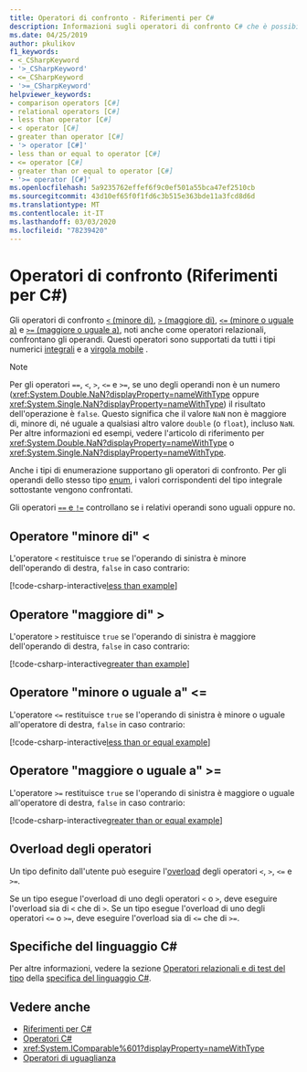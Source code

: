 ```yaml
---
title: Operatori di confronto - Riferimenti per C#
description: Informazioni sugli operatori di confronto C# che è possibile usare per controllare l'ordine dei valori numerici.
ms.date: 04/25/2019
author: pkulikov
f1_keywords:
- <_CSharpKeyword
- '>_CSharpKeyword'
- <=_CSharpKeyword
- '>=_CSharpKeyword'
helpviewer_keywords:
- comparison operators [C#]
- relational operators [C#]
- less than operator [C#]
- < operator [C#]
- greater than operator [C#]
- '> operator [C#]'
- less than or equal to operator [C#]
- <= operator [C#]
- greater than or equal to operator [C#]
- '>= operator [C#]'
ms.openlocfilehash: 5a9235762effef6f9c0ef501a55bca47ef2510cb
ms.sourcegitcommit: 43d10ef65f0f1fd6c3b515e363bde11a3fcd8d6d
ms.translationtype: MT
ms.contentlocale: it-IT
ms.lasthandoff: 03/03/2020
ms.locfileid: "78239420"
---
```

# <a name="comparison-operators-c-reference"></a>Operatori di confronto (Riferimenti per C#)

Gli operatori di confronto [`<` (minore di)](#less-than-operator-), [`>` (maggiore di)](#greater-than-operator-), [`<=` (minore o uguale a)](#less-than-or-equal-operator-) e [`>=` (maggiore o uguale a)](#greater-than-or-equal-operator-), noti anche come operatori relazionali, confrontano gli operandi. Questi operatori sono supportati da tutti i tipi numerici [integrali](../builtin-types/integral-numeric-types.md) e a [virgola mobile](../builtin-types/floating-point-numeric-types.md) .

> [!NOTE]
> Per gli operatori `==`, `<`, `>`, `<=` e `>=`, se uno degli operandi non è un numero (<xref:System.Double.NaN?displayProperty=nameWithType> oppure <xref:System.Single.NaN?displayProperty=nameWithType>) il risultato dell'operazione è `false`. Questo significa che il valore `NaN` non è maggiore di, minore di, né uguale a qualsiasi altro valore `double` (o `float`), incluso `NaN`. Per altre informazioni ed esempi, vedere l'articolo di riferimento per <xref:System.Double.NaN?displayProperty=nameWithType> o <xref:System.Single.NaN?displayProperty=nameWithType>.

Anche i tipi di enumerazione supportano gli operatori di confronto. Per gli operandi dello stesso tipo [enum](../builtin-types/enum.md), i valori corrispondenti del tipo integrale sottostante vengono confrontati.

Gli operatori [`==` e `!=`](equality-operators.md) controllano se i relativi operandi sono uguali oppure no.

## <a name="less-than-operator-"></a>Operatore "minore di" \<

L'operatore `<` restituisce `true` se l'operando di sinistra è minore dell'operando di destra, `false` in caso contrario:

[!code-csharp-interactive[less than example](~/samples/snippets/csharp/language-reference/operators/ComparisonOperators.cs#Less)]

## <a name="greater-than-operator-"></a>Operatore "maggiore di" >

L'operatore `>` restituisce `true` se l'operando di sinistra è maggiore dell'operando di destra, `false` in caso contrario:

[!code-csharp-interactive[greater than example](~/samples/snippets/csharp/language-reference/operators/ComparisonOperators.cs#Greater)]

## <a name="less-than-or-equal-operator-"></a>Operatore "minore o uguale a" \<=

L'operatore `<=` restituisce `true` se l'operando di sinistra è minore o uguale all'operatore di destra, `false` in caso contrario:

[!code-csharp-interactive[less than or equal example](~/samples/snippets/csharp/language-reference/operators/ComparisonOperators.cs#LessOrEqual)]

## <a name="greater-than-or-equal-operator-"></a>Operatore "maggiore o uguale a" >=

L'operatore `>=` restituisce `true` se l'operando di sinistra è maggiore o uguale all'operatore di destra, `false` in caso contrario:

[!code-csharp-interactive[greater than or equal example](~/samples/snippets/csharp/language-reference/operators/ComparisonOperators.cs#GreaterOrEqual)]

## <a name="operator-overloadability"></a>Overload degli operatori

Un tipo definito dall'utente può eseguire l'[overload](operator-overloading.md) degli operatori `<`, `>`, `<=` e `>=`.

Se un tipo esegue l'overload di uno degli operatori `<` o `>`, deve eseguire l'overload sia di `<` che di `>`. Se un tipo esegue l'overload di uno degli operatori `<=` o `>=`, deve eseguire l'overload sia di `<=` che di `>=`.

## <a name="c-language-specification"></a>Specifiche del linguaggio C#

Per altre informazioni, vedere la sezione [Operatori relazionali e di test del tipo](~/_csharplang/spec/expressions.md#relational-and-type-testing-operators) della [specifica del linguaggio C#](~/_csharplang/spec/introduction.md).

## <a name="see-also"></a>Vedere anche

- [Riferimenti per C#](../index.md)
- [Operatori C#](index.md)
- <xref:System.IComparable%601?displayProperty=nameWithType>
- [Operatori di uguaglianza](equality-operators.md)

